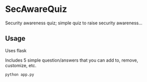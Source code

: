 # SecAwareQuiz
Security awareness quiz; simple quiz to raise security awareness...

## Usage
Uses flask

Includes 5 simple question/answers that you can add to, remove, customize, etc.

```bash
python app.py
```
